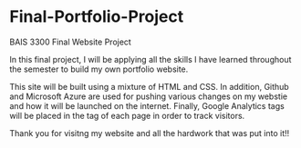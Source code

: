 # Final-Portfolio-Project
BAIS 3300 Final Website Project

In this final project, I will be applying all the skills I have learned throughout the semester to build my own portfolio website.

This site will be built using a mixture of HTML and CSS. In addition, Github and Microsoft Azure are used for pushing various changes on my webstie and how it will be launched on the internet. Finally, Google Analytics tags will be placed in the <head> tag of each page in order to track visitors.

Thank you for visitng my website and all the hardwork that was put into it!!
